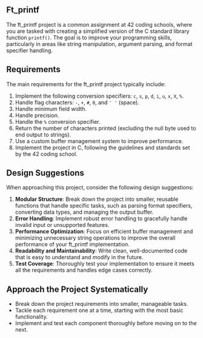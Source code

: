 ## Ft_printf
The ft_printf project is a common assignment at 42 coding schools, where you are tasked with creating a simplified version of the C standard library function `printf()`. The goal is to improve your programming skills, particularly in areas like string manipulation, argument parsing, and format specifier handling.

## Requirements
The main requirements for the ft_printf project typically include:

1. Implement the following conversion specifiers: `c`, `s`, `p`, `d`, `i`, `u`, `x`, `X`, `%`.
2. Handle flag characters: `-`, `+`, `#`, `0`, and `' '` (space).
3. Handle minimum field width.
4. Handle precision.
5. Handle the `%` conversion specifier.
6. Return the number of characters printed (excluding the null byte used to end output to strings).
7. Use a custom buffer management system to improve performance.
8. Implement the project in C, following the guidelines and standards set by the 42 coding school.

## Design Suggestions
When approaching this project, consider the following design suggestions:

1. **Modular Structure**: Break down the project into smaller, reusable functions that handle specific tasks, such as parsing format specifiers, converting data types, and managing the output buffer.
2. **Error Handling**: Implement robust error handling to gracefully handle invalid input or unsupported features.
3. **Performance Optimization**: Focus on efficient buffer management and minimizing unnecessary string operations to improve the overall performance of your ft_printf implementation.
4. **Readability and Maintainability**: Write clean, well-documented code that is easy to understand and modify in the future.
5. **Test Coverage**: Thoroughly test your implementation to ensure it meets all the requirements and handles edge cases correctly.

## Approach the Project Systematically
- Break down the project requirements into smaller, manageable tasks.
- Tackle each requirement one at a time, starting with the most basic functionality.
- Implement and test each component thoroughly before moving on to the next.

